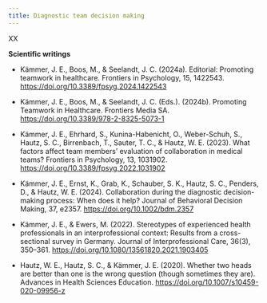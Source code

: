 ```yaml
---
title: Diagnostic team decision making
---
```


XX 

**Scientific writings**

- Kämmer, J. E., Boos, M., & Seelandt, J. C. (2024a). Editorial: Promoting teamwork in healthcare. Frontiers in Psychology, 15, 1422543. https://doi.org/10.3389/fpsyg.2024.1422543

- Kämmer, J. E., Boos, M., & Seelandt, J. C. (Eds.). (2024b). Promoting Teamwork in Healthcare. Frontiers Media SA. https://doi.org/10.3389/978-2-8325-5073-1

- Kämmer, J. E., Ehrhard, S., Kunina-Habenicht, O., Weber-Schuh, S., Hautz, S. C., Birrenbach, T., Sauter, T. C., & Hautz, W. E. (2023). What factors affect team members’ evaluation of collaboration in medical teams? Frontiers in Psychology, 13, 1031902. https://doi.org/10.3389/fpsyg.2022.1031902

- Kämmer, J. E., Ernst, K., Grab, K., Schauber, S. K., Hautz, S. C., Penders, D., & Hautz, W. E. (2024). Collaboration during the diagnostic decision-making process: When does it help? Journal of Behavioral Decision Making, 37, e2357. https://doi.org/10.1002/bdm.2357

- Kämmer, J. E., & Ewers, M. (2022). Stereotypes of experienced health professionals in an interprofessional context: Results from a cross-sectional survey in Germany. Journal of Interprofessional Care, 36(3), 350–361. https://doi.org/10.1080/13561820.2021.1903405

- Hautz, W. E., Hautz, S. C., & Kämmer, J. E. (2020). Whether two heads are better than one is the wrong question (though sometimes they are). Advances in Health Sciences Education. https://doi.org/10.1007/s10459-020-09956-z
